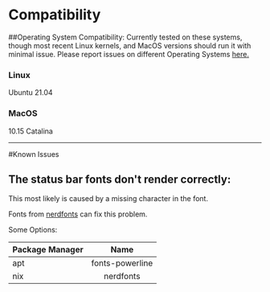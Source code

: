 # Compatibility


##Operating System Compatibility:
Currently tested on these systems, though most recent Linux kernels, and MacOS versions should run it with minimal issue. Please report issues on different Operating Systems [here.](https://github.com/zellij-org/zellij/issues)

### Linux
Ubuntu 21.04

### MacOS
10.15 Catalina

---------------------------

#Known Issues

## The status bar fonts don't render correctly:

This most likely is caused by a missing character in the font.

Fonts from [nerdfonts](https://github.com/ryanoasis/nerd-fonts) can fix this problem.


Some Options:

| Package Manager   |      Name      |
|-------------------|:--------------:|
| apt               |fonts-powerline |
| nix               |    nerdfonts   |
